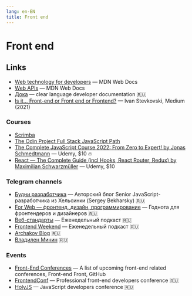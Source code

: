 ```yaml
---
lang: en-EN
title: Front end
---
```

# Front end

## Links
- [Web technology for developers](https://developer.mozilla.org/en-US/docs/Web) — MDN Web Docs
- [Web APIs](https://developer.mozilla.org/en-US/docs/Web/API) — MDN Web Docs
- [Дока](https://doka.guide/) — clear language developer documentation 🇷🇺
- [Is it… Front-end or Front end or Frontend?](https://medium.com/@ist.stevkovski/is-it-front-end-or-front-end-or-frontend-3ae717cae4aa) — Ivan Stevkovski, Medium (2021)

### Courses
- [Scrimba](https://scrimba.com/)
- [The Odin Project Full Stack JavaScript Path](https://www.theodinproject.com/paths/full-stack-javascript)
- [The Complete JavaScript Course 2022: From Zero to Expert! by Jonas Schmedtmann](https://www.udemy.com/course/the-complete-javascript-course/) — Udemy, $10 🔥
- [React — The Complete Guide (incl Hooks, React Router, Redux) by Maximilian Schwarzmüller](https://www.udemy.com/course/react-the-complete-guide-incl-redux/) — Udemy, $10

### Telegram channels
- [Будни разработчика](https://t.me/htmlshit) — Авторский блог Senior JavaScript-разработчика из Хельсинки (Sergey Bekharsky) 🇷🇺
- [For Web — фронтенд, дизайн, программирование](https://t.me/forwebdev) — Годнота для фронтендеров и дизайнеров 🇷🇺
- [Веб-стандарты](https://t.me/webstandards_ru) — Еженедельный подкаст 🇷🇺
- [Frontend Weekend](https://t.me/frontendweekend) — Еженедельный подкаст 🇷🇺
- [Archakov Blog](https://t.me/archakovblog) 🇷🇺
- [Владилен Минин](https://t.me/js_by_vladilen) 🇷🇺

### Events
- [Front-End Conferences](https://github.com/frontendfront/front-end-conferences) — A list of upcoming front-end related conferences, Front-end Front, GitHub
- [FrontendConf](https://frontendconf.ru/) — Professional front-end developers conference 🇷🇺
- [HolyJS](https://holyjs.ru/) — JavaScript developers conference 🇷🇺
